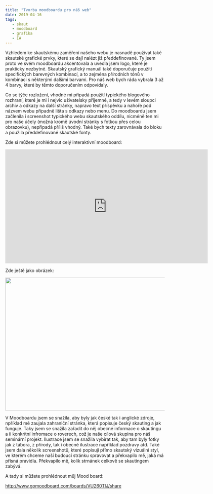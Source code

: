 ```yaml
---
title: "Tvorba moodboardu pro náš web"
date: 2019-04-16
tags:
   - skaut
   - moodboard
   - grafika
   - IA
---
```

Vzhledem ke skautskému zaměření našeho webu je nasnadě používat také skautské grafické prvky, které se dají nalézt již předdefinované. Ty jsem proto ve svém moodboardu akcentovala a uvedla jsem logo, které je prakticky nezbytné. Skautský grafický manuál také doporučuje použití specifických barevných kombinací, a to zejména přírodních tónů v kombinaci s některými dalšími barvami. Pro náš web bych ráda vybrala 3 až 4 barvy, které by těmto doporučením odpovídaly. 

Co se týče rozložení, vhodné mi připadá použití typického blogového rozhraní, které je mi i nejvíc uživatelsky příjemné, a tedy v levém sloupci archiv a odkazy na další stránky, napravo text příspěvku a nahoře pod názvem webu případně lišta s odkazy nebo menu. Do moodboardu jsem začlenila i screenshot typického webu skautského oddílu, nicméně ten mi pro naše účely (možná kromě úvodní stránky s fotkou přes celou obrazovku), nepřipadá příliš vhodný. Také bych texty zarovnávala do bloku a použila předdefinované skautské fonty.

Zde si můžete prohlédnout celý interaktivní moodboard:

<iframe width="640" height="360" src="https://miro.com/app/embed/o9J_kxsOBgU=/?" frameborder="0" scrolling="no" allowfullscreen></iframe>

Zde ještě jako obrázek: 

<img src="https://is.muni.cz/www/489173/Cesta_roverskym_vekem.jpg?1555415245102"
style="width: 640px; height: 420px;"/>

V Moodboardu jsem se snažila, aby byly jak české tak i anglické zdroje, npříklad mě zaujala zahraniční stránka, která popisuje český skauting a jak funguje. Taky jsem se snažila zařadit do něj obecné informace o skautingu a ii konkrítní infromace o roverech, což je naše cílová skupina pro náš seminární projekt. Ilustrace jsem se snažila vybírat tak, aby tam byly fotky jak z tábora, z přírody, tak i obecné ilustrace například pozdravy atd. Také jsem dala několik screenshotů, které popisují přímo skautský vizuální styl, ve kterém chceme naší budoucí stránku spravovat a překvapilo mě, jaká má přísná pravidla. Překvapilo mě, kolik strnánek celkově se skautingem zabývá.

A tady si můžete prohlédnout můj Mood board: 

http://www.gomoodboard.com/boards/VU260TlJ/share